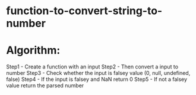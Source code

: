 # function-to-convert-string-to-number
# Algorithm:

Step1 - Create a function with an input
Step2 - Then convert a input to number
Step3 - Check whether the input is falsey value (0, null, undefined, false)
Step4 - If the input is falsey and NaN return 0
Step5 - If not a falsey value return the parsed number
